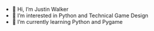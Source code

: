 - 👋 Hi, I’m Justin Walker
- 👀 I’m interested in Python and Technical Game Design
- 🌱 I’m currently learning Python and Pygame

<!---
WalkerJ8/WalkerJ8 is a ✨ special ✨ repository because its `README.md` (this file) appears on your GitHub profile.
You can click the Preview link to take a look at your changes.
--->
